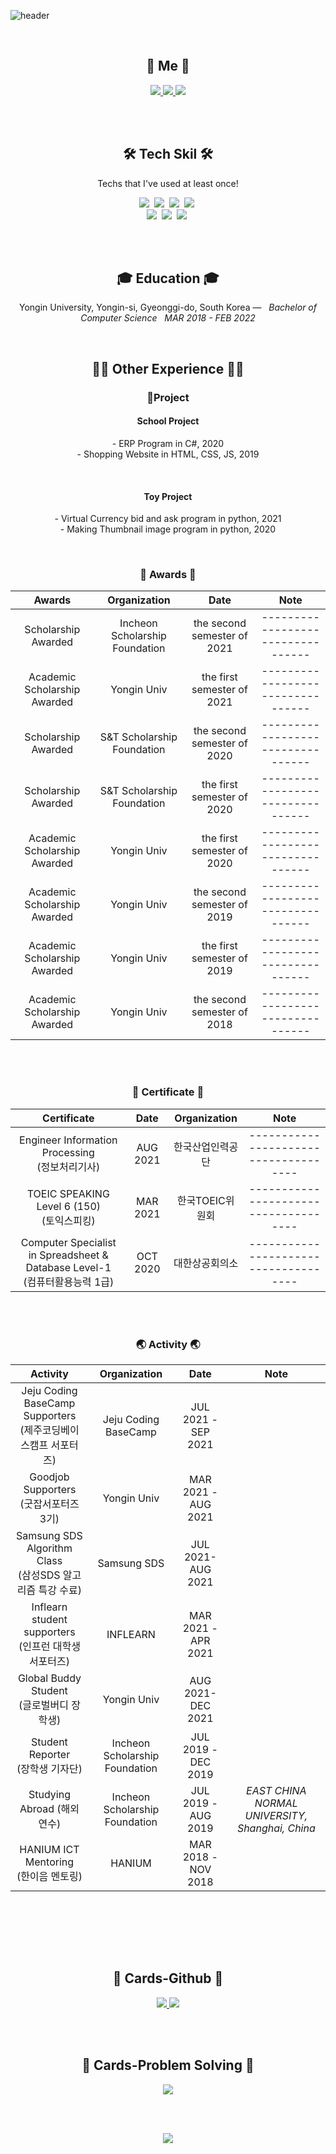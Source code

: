 
![header](https://capsule-render.vercel.app/api?type=soft&color=gradient&height=200&section=header&text=JungIn%20Yeon%20🌱&fontSize=70&fontColor=1C1C1C&animation=fadeIn&descAlign=20)


<br>
<h2 align="center">💜 Me 💜</h2>
<p align="center">
    <a href="https://eboong.tistory.com/">
        <img src="http://img.shields.io/badge/-Tech%20blog-black?style=flat-square&logo=github"/>
    </a>
    <a href="https://www.linkedin.com/in/%EC%A0%95%EC%9D%B8-%EC%97%B0-093682204/">
        <img src="https://img.shields.io/badge/-LinkedIn-blue?style=flat-square&logo=Linkedin&logoColor=white"/>
    </a>
    <a href="mailto:0206dus@gmail.com">
        <img src="https://img.shields.io/badge/Gmail-d14836?style=flat-square&logo=Gmail&logoColor=white"/>
    </a>
</p>
<br>  
 
<br>
<h2 align="center">🛠 Tech Skil 🛠</h2>
<p align="center">Techs that I've used at least once!</p>
<p align="center">
  <img src="https://img.shields.io/badge/Python-3766AB?style=flat-square&logo=Python&logoColor=white"/></a>&nbsp 
  <img src="https://img.shields.io/badge/Java-007396?style=flat-square&logo=Java&logoColor=white"/></a>&nbsp 
  <img src="https://img.shields.io/badge/C++-00599C?style=flat-square&logo=C%2B%2B&logoColor=white"/></a>&nbsp 
  <img src="https://img.shields.io/badge/C-A8B9CC?style=flat-square&logo=C&logoColor=white"/></a>&nbsp 
  <br>
  <img src="https://img.shields.io/badge/Javascript-ffb13b?style=flat-square&logo=javascript&logoColor=white"/></a>&nbsp 
  <img src="https://img.shields.io/badge/css-1572B6?style=flat-square&logo=css3&logoColor=white"/></a>&nbsp 
  <img src="https://img.shields.io/badge/Mysql-E6B91E?style=flat-square&logo=MySql&logoColor=white"/></a>&nbsp 
</p>
<br>

<br>
<h2 align="center">🎓 Education 🎓</h2>
<p align="center">
Yongin University, Yongin-si, Gyeonggi-do, South Korea —  &nbsp; <em>Bachelor of Computer Science &nbsp;   MAR  2018 - FEB  2022</em>
</p>   

<br>
<h2 align="center">🙆‍♀️ Other Experience 🙆‍♀️</h2>
<h3 align="center"> 📝Project </h3>
<h4 align="center"><b>School Project</b></h4>
<p align="center">
- ERP Program in C#, 2020
<br>
- Shopping Website in HTML, CSS, JS, 2019
</p>
<br>

<h4 align="center"><b>Toy Project</b></h4>
<p align="center">        
- Virtual Currency bid and ask program in python, 2021
<br>
- Making Thumbnail image program in python, 2020
</p>

<br>
<h3 align="center">🏅 Awards 🏅</h3>

|Awards|Organization|Date|Note|
|:---:|:---:|:---:|:---:|
|Scholarship Awarded|Incheon Scholarship Foundation|the second semester of 2021|---------------------------------|
|Academic Scholarship Awarded|Yongin Univ|the first semester of 2021|---------------------------------|
|Scholarship Awarded|S&T Scholarship Foundation|the second semester of 2020|---------------------------------|
|Scholarship Awarded|S&T Scholarship Foundation|the first semester of 2020|---------------------------------|
|Academic Scholarship Awarded|Yongin Univ|the first semester of 2020|---------------------------------|
|Academic Scholarship Awarded|Yongin Univ|the second semester of 2019|---------------------------------|
|Academic Scholarship Awarded|Yongin Univ|the first semester of 2019|---------------------------------|
|Academic Scholarship Awarded|Yongin Univ|the second semester of 2018|---------------------------------|

<br>
<br>    
<h3 align="center"> 📖 Certificate 📖</h3>

|Certificate|Date|Organization|Note|
|:---:|:---:|:---:|:---:|
|Engineer Information Processing<br>(정보처리기사)|AUG 2021|한국산업인력공단|-------------------------------------|
|TOEIC SPEAKING Level 6 (150)<br>(토익스피킹)|MAR 2021|한국TOEIC위원회|-------------------------------------|
|Computer Specialist in Spreadsheet & Database Level-1<br>(컴퓨터활용능력 1급)|OCT 2020|대한상공회의소|-------------------------------------|

<br>

<br>
<h3 align="center">🌏 Activity 🌏</h3>

|Activity|Organization|Date|Note|
|:---:|:---:|:---:|:---:|
|Jeju Coding BaseCamp Supporters<br>(제주코딩베이스캠프 서포터즈)|Jeju Coding BaseCamp|JUL 2021 - SEP 2021||
|Goodjob Supporters<br>(굿잡서포터즈 3기)|Yongin Univ|MAR 2021 - AUG 2021||
|Samsung SDS Algorithm Class<br>(삼성SDS 알고리즘 특강 수료)|Samsung SDS|JUL 2021-AUG 2021||
|Inflearn student supporters<br>(인프런 대학생 서포터즈)|INFLEARN|MAR 2021 - APR 2021||
|Global Buddy Student<br>(글로벌버디 장학생)|Yongin Univ|AUG 2021-DEC 2021||
|Student Reporter<br>(장학생 기자단)|Incheon Scholarship Foundation|JUL 2019 - DEC 2019||
|Studying Abroad (해외연수)|Incheon Scholarship Foundation|JUL 2019 - AUG 2019|<em>EAST CHINA NORMAL UNIVERSITY, Shanghai, China</em>|
|HANIUM ICT Mentoring<br>(한이음 멘토링)|HANIUM|MAR 2018 - NOV 2018||

<br>

<br>
<p align="center">

</p>
<br>


<br>
<h2 align="center">📍 Cards-Github 📍</h2>
<p align="center">
    <a href="https://github.com/yeonjungin/">
        <img src="https://github-readme-stats.vercel.app/api?username=yeonjungin&theme=radical"/>
    </a>
    <a href="https://github.com/yeonjungin/">
        <img src="https://github-readme-stats.vercel.app/api/top-langs/?username=yeonjungin&layout=compact&theme=radical"/>
    </a>
</p>
<br>


<br>
<h2 align="center">📍 Cards-Problem Solving 📍</h2>
<p align="center">
    <a href="https://solved.ac/dswjddls/">
        <img src="http://mazassumnida.wtf/api/v2/generate_badge?boj=dswjddls"/>
    </a>
</p>
<br>


<br>
<p align="center">
 <a href="https://hits.seeyoufarm.com"><img src="https://hits.seeyoufarm.com/api/count/incr/badge.svg?url=https%3A%2F%2Fgithub.com%2Fyeonjungin&count_bg=%23F392D0&title_bg=%236E6B6B&icon=&icon_color=%23E7E7E7&title=hits&edge_flat=false"/></a>
</p>
<br>


